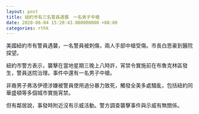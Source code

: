```yaml
---
layout: post
title: 紐約市有三名警員遇襲　一名男子中槍
date: 2020-06-04 15:20:43.000000000 +08:00
categories: rthk
---
```


美國紐約市有警員遇襲，一名警員被刺傷，兩人手部中槍受傷。市長白思豪到醫院探望。

紐約市警方表示，襲擊在當地星期三晚上八時許，宵禁令實施前在布魯克林區發生，警員送院治理。事件中還有一名男子中槍。

非裔男子弗洛伊德涉嫌被警員使用過分暴力致死，觸發全美多處騷亂，包括紐約同華盛頓等多個城市實施宵禁。

但有鄰居說，事發時附近沒有示威活動。警方調查襲擊事件與示威有無關係。
